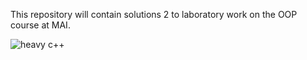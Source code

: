 This repository will contain solutions 2 to laboratory work on the OOP course at MAI.

![heavy c++](https://github.com/user-attachments/assets/6bf29c4b-c1a4-400b-b03f-e75a4146aff5)

